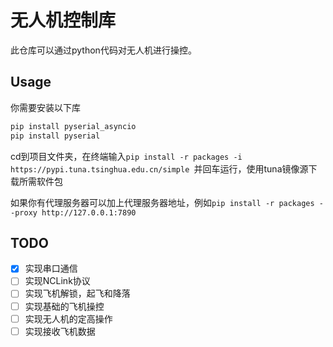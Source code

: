 # 无人机控制库

此仓库可以通过python代码对无人机进行操控。

## Usage

你需要安装以下库

```bash
pip install pyserial_asyncio
pip install pyserial
```

cd到项目文件夹，在终端输入`pip install -r packages -i https://pypi.tuna.tsinghua.edu.cn/simple `并回车运行，使用tuna镜像源下载所需软件包

如果你有代理服务器可以加上代理服务器地址，例如`pip install -r packages --proxy http://127.0.0.1:7890`

## TODO

- [x] 实现串口通信
- [ ] 实现NCLink协议
- [ ] 实现飞机解锁，起飞和降落
- [ ] 实现基础的飞机操控
- [ ] 实现无人机的定高操作
- [ ] 实现接收飞机数据

